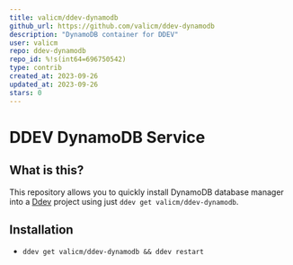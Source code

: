 ```yaml
---
title: valicm/ddev-dynamodb
github_url: https://github.com/valicm/ddev-dynamodb
description: "DynamoDB container for DDEV"
user: valicm
repo: ddev-dynamodb
repo_id: %!s(int64=696750542)
type: contrib
created_at: 2023-09-26
updated_at: 2023-09-26
stars: 0
---
```


# DDEV DynamoDB Service

## What is this?

This repository allows you to quickly install DynamoDB database manager into a [Ddev](https://ddev.readthedocs.io) project using just `ddev get valicm/ddev-dynamodb`.


## Installation

* `ddev get valicm/ddev-dynamodb && ddev restart`
